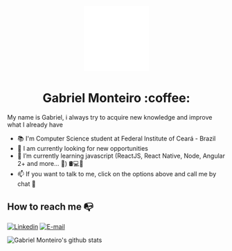 <h1 align="center">
<!-- <img src="https://github.com/arielff3/arielff3/blob/master/.github/dev2.gif?raw=true" alt="dev2" width="150px" /> -->
<img src="https://github.com/arielff3/arielff3/blob/master/.github/react.gif?raw=true" alt="react" width="150px" /> 
<!-- <img src="https://github.com/arielff3/arielff3/blob/master/.github/dev.gif?raw=true" alt="dev" width="150px" /> -->

</h1>

<h1 align="center"> Gabriel Monteiro :coffee: </h1>

My name is Gabriel, i always try to acquire new knowledge and improve what I already have

- 📚 I'm Computer Science student at Federal Institute of Ceará - Brazil
- 🔭 I am currently looking for new opportunities
- 🌱 I’m currently learning javascript (ReactJS, React Native, Node, Angular 2+ and more... :rocket:) 🛢💻📱
- 📫 If you want to talk to me, click on the options above and call me by chat 💬


## How to reach me :mailbox_with_no_mail:

[![Linkedin](https://img.shields.io/badge/-Linkedin-blue?style=flat-square&logo=Linkedin&logoColor=white&link=https://https://www.linkedin.com/in/gabriel-monteiro-978aa8189/)](https://www.linkedin.com/in/gabriel-monteiro-978aa8189/) 
[![E-mail](https://img.shields.io/badge/-Email-c14438?style=flat-square&logo=Gmail&logoColor=white&link=mailto:gabrielmont713@gmail.com)](mailto:gabrielmont713@gmail.com) 

![Gabriel Monteiro's github stats](https://github-readme-stats.vercel.app/api?username=Gabriel-Monteiro7&show_icons=true&theme=nord)
